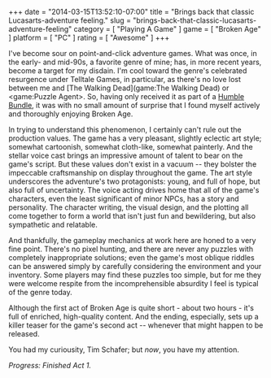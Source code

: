 +++
date = "2014-03-15T13:52:10-07:00"
title = "Brings back that classic Lucasarts-adventure feeling."
slug = "brings-back-that-classic-lucasarts-adventure-feeling"
category = [ "Playing A Game" ]
game = [ "Broken Age" ]
platform = [ "PC" ]
rating = [ "Awesome" ]
+++

I've become sour on point-and-click adventure games.  What was once, in the early- and mid-90s, a favorite genre of mine; has, in more recent years, become a target for my disdain.  I'm cool toward the genre's celebrated resurgence under Telltale Games, in particular, as there's no love lost between me and [The Walking Dead](game:The Walking Dead) or <game:Puzzle Agent>.  So, having only received it as part of a <a href="http://www.humblebundle.com">Humble Bundle</a>, it was with no small amount of surprise that I found myself actively and thoroughly enjoying Broken Age.

In trying to understand this phenomenon, I certainly can't rule out the production values.  The game has a very pleasant, slightly eclectic art style; somewhat cartoonish, somewhat cloth-like, somewhat painterly.  And the stellar voice cast brings an impressive amount of talent to bear on the game's script.  But these values don't exist in a vacuum -- they bolster the impeccable craftsmanship on display throughout the game.  The art style underscores the adventure's two protagonists: young, and full of hope, but also full of uncertainty.  The voice acting drives home that all of the game's characters, even the least significant of minor NPCs, has a story and personality.  The character writing, the visual design, and the plotting all come together to form a world that isn't just fun and bewildering, but also sympathetic and relatable.

And thankfully, the gameplay mechanics at work here are honed to a very fine point.  There's no pixel hunting, and there are never any puzzles with completely inappropriate solutions; even the game's most oblique riddles can be answered simply by carefully considering the environment and your inventory.  Some players may find these puzzles too simple, but for me they were welcome respite from the incomprehensible absurdity I feel is typical of the genre today.

Although the first act of Broken Age is quite short - about two hours - it's full of enriched, high-quality content.  And the ending, especially, sets up a killer teaser for the game's second act -- whenever that might happen to be released.

You had my curiousity, Tim Schafer; but <i>now</i>, you have my attention.

<i>Progress: Finished Act 1.</i>
